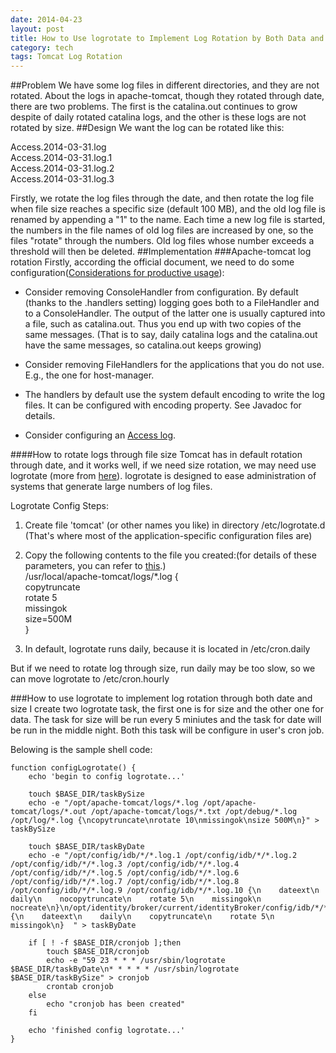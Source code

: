 ```yaml
---
date: 2014-04-23
layout: post
title: How to Use logrotate to Implement Log Rotation by Both Data and Size
category: tech
tags: Tomcat Log Rotation
---
```

##Problem
We have some log files in different directories, and they are not rotated. About the logs in apache-tomcat, though they rotated through date, there are two problems. The first is the catalina.out continues to grow despite of daily rotated catalina logs, and the other is these logs are not rotated by size.
##Design
We want the log can be rotated like this:

Access.2014-03-31.log  
Access.2014-03-31.log.1  
Access.2014-03-31.log.2  
Access.2014-03-31.log.3  

Firstly, we rotate the log files through the date, and then rotate the log file when file size reaches a specific size (default 100 MB), and the old log file is renamed by appending a "1" to the name. Each time a new log file is started, the numbers in the file names of old log files are increased by one, so the files "rotate" through the numbers. Old log files whose number exceeds a threshold will then be deleted.
##Implementation
###Apache-tomcat log rotation
Firstly, according the official document, we need to do some configuration(<a href="http://tomcat.apache.org/tomcat-6.0-doc/logging.html#Considerations for productive usage" target="_blank">Considerations for productive usage</a>):

- Consider removing ConsoleHandler from configuration. 
By default (thanks to the .handlers setting) logging goes both to a FileHandler and to a ConsoleHandler. The output of the latter one is usually captured into a file, such as catalina.out. Thus you end up with two copies of the same messages. (That is to say, daily catalina logs and the catalina.out have the same messages, so catalina.out keeps growing)


- Consider removing FileHandlers for the applications that you do not use. E.g., the one for host-manager.


- The handlers by default use the system default encoding to write the log files. It can be configured with encoding property. See Javadoc for details.


- Consider configuring an <a href="http://tomcat.apache.org/tomcat-6.0-doc/logging.html#Access_logging" target="_blank">Access log</a>.

####How to rotate logs through file size
Tomcat has in default rotation through date, and it works well, if we need size rotation, we may need use logrotate (more from <a href="http://www.rackspace.com/knowledge_center/article/understanding-logrotate-part-1" target="_blank">here</a>). logrotate is designed to ease administration of systems that generate large numbers of log files.

Logrotate Config Steps:  

1. Create file 'tomcat' (or other names you like) in directory /etc/logrotate.d  (That's where most of the application-specific configuration files are)

2. Copy the following contents to the file you created:(for details of these parameters, you can refer to <a href="http://linuxcommand.org/man_pages/logrotate8.html" target="_blank">this</a>.)  
/usr/local/apache-tomcat/logs/*.log {  
    copytruncate  
    rotate 5  
    missingok  
    size=500M  
}

3. In default, logrotate runs daily, because it is located in /etc/cron.daily

But if we need to rotate log through size, run daily may be too slow, so we can move logrotate to /etc/cron.hourly

###How to use logrotate to implement log rotation through both date and size
I create two logrotate task, the first one is for size and the other one for data. The task for size will be run every 5 miniutes and the task for date will be run in the middle night. Both this task will be configure in user's cron job.

Belowing is the sample shell code:


	function configLogrotate() {
		echo 'begin to config logrotate...'

		touch $BASE_DIR/taskBySize
		echo -e "/opt/apache-tomcat/logs/*.log /opt/apache-tomcat/logs/*.out /opt/apache-tomcat/logs/*.txt /opt/debug/*.log /opt/log/*.log {\ncopytruncate\nrotate 10\nmissingok\nsize 500M\n}" > taskBySize

		touch $BASE_DIR/taskByDate
		echo -e "/opt/config/idb/*/*.log.1 /opt/config/idb/*/*.log.2 /opt/config/idb/*/*.log.3 /opt/config/idb/*/*.log.4 /opt/config/idb/*/*.log.5 /opt/config/idb/*/*.log.6 /opt/config/idb/*/*.log.7 /opt/config/idb/*/*.log.8 /opt/config/idb/*/*.log.9 /opt/config/idb/*/*.log.10 {\n    dateext\n    daily\n    nocopytruncate\n    rotate 5\n    missingok\n    nocreate\n}\n/opt/identity/broker/current/identityBroker/config/idb/*/*.log {\n    dateext\n    daily\n    copytruncate\n    rotate 5\n    missingok\n}  " > taskByDate

		if [ ! -f $BASE_DIR/cronjob ];then
			touch $BASE_DIR/cronjob
			echo -e "59 23 * * * /usr/sbin/logrotate $BASE_DIR/taskByDate\n* * * * * /usr/sbin/logrotate $BASE_DIR/taskBySize" > cronjob
			crontab cronjob
		else
			echo "cronjob has been created"
		fi

		echo 'finished config logrotate...'
	}
